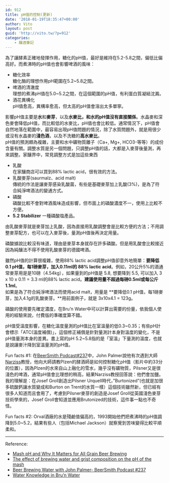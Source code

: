 ```yaml
---
id: 912
title: pH值的控制(更新)
date: '2018-01-19T18:35:47+00:00'
author: Vito
layout: post
guid: 'http://vito.tw/?p=912'
categories:
    - 釀酒筆記
---
```


為了讓酵素正確地發揮作用，糖化的pH值，最好是維持在5.2-5.8之間，偏低比偏高好。而煮沸時的pH值也會影響啤酒的風味：

- 糖化效率  
    糖化酶的理想作用pH範圍在5.2~5.8之間。
- 啤酒的清澈度  
    理想的煮沸pH值在5.0~5.2之間，在這個範圍的pH值，有利蛋白質凝結沈澱。
- 酒花異構化  
    pH值愈高，異構率愈高，但太高的pH值會溶出太多單寧。

影響pH值主要是**水**和**麥芽**，以及**水麥比，和水的pH值沒有直接關係**。水晶麥和深色麥會降低pH值，而比較低的水麥比，pH值也會比較低。通常情況下，pH值會自然地落在範圍中，最容易出現pH值問題的情況，除了水質問題外，就是用很少或沒有水晶麥的**淺色酒**，以及不洗糖的**高水麥比**。  
pH值的預測頗為複雜，主要和水中礦物質離子（Ca+, Mg+, HCO3-等等）的成份含量有關。調整水質是另一個問題，只調整pH值的話，大都是入麥芽後量測，再來調整。家釀界中，常見調整方式是加這些東西

- 乳酸  
    在家釀商店可以買到88% lactic acid，很有效的方法。
- 乳酸麥芽(saurmalz、acid malt)  
    傳統的作法是讓麥芽感染乳酸菌，有些是基礎麥芽加上乳酸(3%)，是為了符合純淨啤酒法的變通方式。
- 磷酸  
    磷酸比較不會對啤酒風味造成影響，但市面上的磷酸濃度不一，使用上比較不方便。
- **5.2 Stabilizer** 一種磷酸塩產品。

由乳酸麥芽就是麥芽加上乳酸，因為直接用乳酸調整會是比較方便的方法；不用調整麥芽配方，也可以在入麥芽後，量測pH值後再決定用量。

磷酸據說比較沒有味道，理由是麥芽本身就存在許多磷酸。但是用乳酸會比較接近因為純釀法不得不使用乳酸麥芽的德國啤酒。

雖然pH值的計算很複雜，使用88% lactic acid調整pH值卻意外地簡單：**要降低0.1 pH值，每1磅麥芽，加入0.11ml的 88% lactic acid**。例如，20公升5%的酒通常麥芽用是是10磅（4.54kg），如果量到的pH值是 5.8, 想要降到 5.5, 可以加入 3 x 10 x 0.11 = 3.3 ml的88% lactic acid。**建議使用量不超過每磅0.5ml或每公斤1.1ml**。  
如果是為了符合純淨啤酒法而使用acid malt，用量是 **要降低0.1 pH值，每1磅麥芽，加入4.1g的乳酸麥芽。**用前面例子，就是 3x10x4.1 = 123g。

磷酸的使用要先確定濃度，在Bru’n Water中可以計算出需要的份量，依我個人使用的經驗來說，付費版的準確度算不錯。

pH值受溫度影響，在糖化溫度量測的pH值比在室溫量的低0.3~0.35；有些pH計會標示「ATC(溫度補償)」，這個修正補償是針對量測計本身對溫度的變化，不是pH值量測本身的差異。書上寫的pH 5.2~5.8指的是「室溫」下量測的溫度，也就是說讓麥汁降到室溫量測的pH值。

Fun facts #1: 在[BeerSmith Podcast#237](https://www.youtube.com/watch?v=bKKPxXUg15Q)中，John Palmer說他有次遇到大師[Narziss](https://beerandbrewing.com/dictionary/c1gETepizC/)教授，他向大師請教Plzen的酵酒師是如何控制糖化pH值（影片中約33分的位置），因為Plzen的水來自山上融化的雪水，幾乎沒有礦物質，Pilsner又是很淺色的啤酒，通常pH值會比理想的稍高，結果Narziss教授回答說：他們會加鹽。我的理解是：在Josef Groll創造出Pilsner Urquell時代，”Burtonized”(也就是加很多硫酸鈣讓水質變成和Burton on Trent的水質一樣）這個技術雖然新，但已經有很多人知道而且會用了，考慮到Pilsner麥芽的創造是Josef Groll從英國淺色麥芽技術學來的，Josef Groll會知道並應用Brutonized的技術，這件事一點也不奇怪。

Fun facts #2: Orval酒廠的水是殘鹼值偏高的，1993開始他們把煮沸時的pH值調降到5.0~5.2，結果有些人（包括Michael Jackson）就察覺到苦味變得比較平順柔和。

- - - - - -

Reference:

- [Mash pH and Why It Matters for All Grain Beer Brewing](http://beersmith.com/blog/2015/05/07/mash-ph-and-why-it-matters-for-all-grain-beer-brewing/)
- [The effect of brewing water and grist composition on the pH of the mash](http://braukaiser.com/documents/effect_of_water_and_grist_on_mash_pH.pdf)
- [Beer Brewing Water with John Palmer- BeerSmith Podcast #237](https://beersmith.com/blog/2021/06/19/beer-brewing-water-with-john-palmer-beersmith-podcast-237/)
- [Water Knowledge in Bru’n Water](https://www.brunwater.com/water-knowledge)